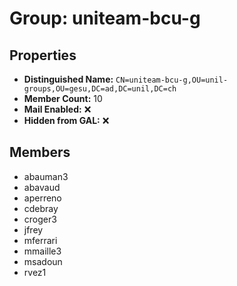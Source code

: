 # Group: uniteam-bcu-g

## Properties

- **Distinguished Name:** `CN=uniteam-bcu-g,OU=unil-groups,OU=gesu,DC=ad,DC=unil,DC=ch`
- **Member Count:** 10
- **Mail Enabled:** ❌
- **Hidden from GAL:** ❌

## Members

- abauman3
- abavaud
- aperreno
- cdebray
- croger3
- jfrey
- mferrari
- mmaille3
- msadoun
- rvez1
